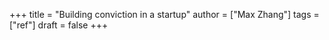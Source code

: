 +++
title = "Building conviction in a startup"
author = ["Max Zhang"]
tags = ["ref"]
draft = false
+++

